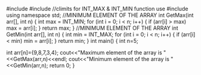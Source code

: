 #include <iostream>
#include <climits>
  //climits for INT_MAX & INT_MIN function use
#include <iomanip>
using namespace std;
  //MINIMUM ELEMENT OF THE ARRAY
int GetMax(int arr[], int n)
{
  int max = INT_MIN;
  for (int i = 0; i < n; i++)
  {
    if (arr[i] > max)
      max = arr[i];
  }
  return max;
}
  //MINIMUM ELEMENT OF THE ARRAY
int GetMin(int arr[], int n)
{
  int min = INT_MAX;
  for (int i = 0; i < n; i++)
  {
    if (arr[i] < min)
      min = arr[i];
  }
  return min;
}
int main()
{
  int n=5;
  
  int arr[n]={9,8,7,3,4};
  cout<<"Maximum element of the array is "<<GetMax(arr,n)<<endl;
  cout<<"Minimum element of the array is "<<GetMin(arr,n);
  return 0;
}
